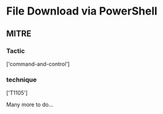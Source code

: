 # File Download via PowerShell

## MITRE

### Tactic
['command-and-control']

### technique
['T1105']

Many more to do...
